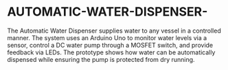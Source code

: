 # AUTOMATIC-WATER-DISPENSER-
The Automatic Water Dispenser supplies water to any vessel in a controlled manner. The system uses an Arduino Uno to monitor water levels via a sensor, control a DC water pump through a MOSFET switch, and provide feedback via LEDs. The prototype shows how water can be automatically dispensed while ensuring the pump is protected from dry running.
